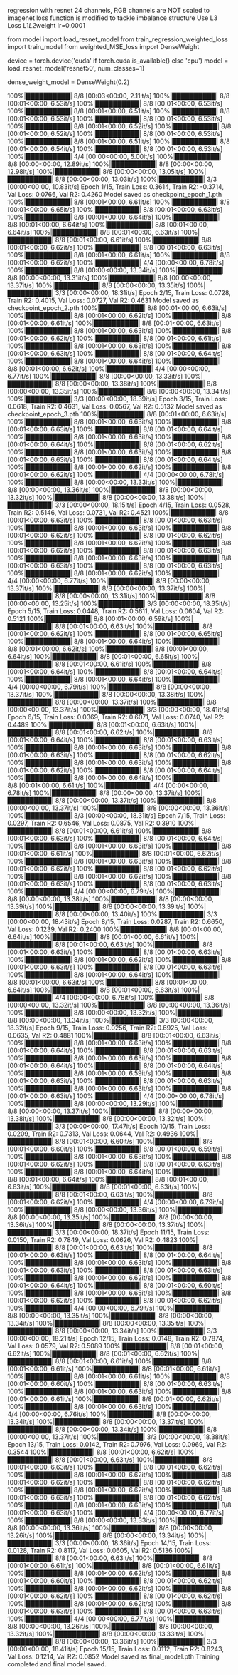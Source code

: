 regression with resnet 24 channels, RGB channels are NOT scaled to imagenet
loss function is modified to tackle imbalance structure
Use L3 Loss L1*L2*weight
lr=0.0001

from model import load_resnet_model
from train_regression_weighted_loss import train_model
from weighted_MSE_loss import DenseWeight


device = torch.device('cuda' if torch.cuda.is_available() else 'cpu')
model = load_resnet_model('resnet50', num_classes=1)

dense_weight_model = DenseWeight(0.2)

100%|██████████| 8/8 [00:03<00:00,  2.11it/s]
100%|██████████| 8/8 [00:01<00:00,  6.53it/s]
100%|██████████| 8/8 [00:01<00:00,  6.53it/s]
100%|██████████| 8/8 [00:01<00:00,  6.51it/s]
100%|██████████| 8/8 [00:01<00:00,  6.53it/s]
100%|██████████| 8/8 [00:01<00:00,  6.53it/s]
100%|██████████| 8/8 [00:01<00:00,  6.52it/s]
100%|██████████| 8/8 [00:01<00:00,  6.52it/s]
100%|██████████| 8/8 [00:01<00:00,  6.53it/s]
100%|██████████| 8/8 [00:01<00:00,  6.51it/s]
100%|██████████| 8/8 [00:01<00:00,  6.54it/s]
100%|██████████| 8/8 [00:01<00:00,  6.53it/s]
100%|██████████| 4/4 [00:00<00:00,  5.00it/s]
100%|██████████| 8/8 [00:00<00:00, 12.89it/s]
100%|██████████| 8/8 [00:00<00:00, 12.98it/s]
100%|██████████| 8/8 [00:00<00:00, 13.05it/s]
100%|██████████| 8/8 [00:00<00:00, 13.03it/s]
100%|██████████| 3/3 [00:00<00:00, 10.83it/s]
Epoch 1/15, Train Loss: 0.3614, Train R2: -0.3714, Val Loss: 0.0766, Val R2: 0.4260
Model saved as checkpoint_epoch_1.pth
100%|██████████| 8/8 [00:01<00:00,  6.61it/s]
100%|██████████| 8/8 [00:01<00:00,  6.65it/s]
100%|██████████| 8/8 [00:01<00:00,  6.63it/s]
100%|██████████| 8/8 [00:01<00:00,  6.64it/s]
100%|██████████| 8/8 [00:01<00:00,  6.64it/s]
100%|██████████| 8/8 [00:01<00:00,  6.64it/s]
100%|██████████| 8/8 [00:01<00:00,  6.63it/s]
100%|██████████| 8/8 [00:01<00:00,  6.61it/s]
100%|██████████| 8/8 [00:01<00:00,  6.62it/s]
100%|██████████| 8/8 [00:01<00:00,  6.63it/s]
100%|██████████| 8/8 [00:01<00:00,  6.61it/s]
100%|██████████| 8/8 [00:01<00:00,  6.62it/s]
100%|██████████| 4/4 [00:00<00:00,  6.78it/s]
100%|██████████| 8/8 [00:00<00:00, 13.34it/s]
100%|██████████| 8/8 [00:00<00:00, 13.31it/s]
100%|██████████| 8/8 [00:00<00:00, 13.37it/s]
100%|██████████| 8/8 [00:00<00:00, 13.35it/s]
100%|██████████| 3/3 [00:00<00:00, 18.31it/s]
Epoch 2/15, Train Loss: 0.0728, Train R2: 0.4015, Val Loss: 0.0727, Val R2: 0.4631
Model saved as checkpoint_epoch_2.pth
100%|██████████| 8/8 [00:01<00:00,  6.63it/s]
100%|██████████| 8/8 [00:01<00:00,  6.62it/s]
100%|██████████| 8/8 [00:01<00:00,  6.61it/s]
100%|██████████| 8/8 [00:01<00:00,  6.63it/s]
100%|██████████| 8/8 [00:01<00:00,  6.63it/s]
100%|██████████| 8/8 [00:01<00:00,  6.62it/s]
100%|██████████| 8/8 [00:01<00:00,  6.61it/s]
100%|██████████| 8/8 [00:01<00:00,  6.63it/s]
100%|██████████| 8/8 [00:01<00:00,  6.63it/s]
100%|██████████| 8/8 [00:01<00:00,  6.64it/s]
100%|██████████| 8/8 [00:01<00:00,  6.64it/s]
100%|██████████| 8/8 [00:01<00:00,  6.62it/s]
100%|██████████| 4/4 [00:00<00:00,  6.77it/s]
100%|██████████| 8/8 [00:00<00:00, 13.33it/s]
100%|██████████| 8/8 [00:00<00:00, 13.38it/s]
100%|██████████| 8/8 [00:00<00:00, 13.35it/s]
100%|██████████| 8/8 [00:00<00:00, 13.34it/s]
100%|██████████| 3/3 [00:00<00:00, 18.39it/s]
Epoch 3/15, Train Loss: 0.0618, Train R2: 0.4631, Val Loss: 0.0567, Val R2: 0.5132
Model saved as checkpoint_epoch_3.pth
100%|██████████| 8/8 [00:01<00:00,  6.63it/s]
100%|██████████| 8/8 [00:01<00:00,  6.63it/s]
100%|██████████| 8/8 [00:01<00:00,  6.63it/s]
100%|██████████| 8/8 [00:01<00:00,  6.64it/s]
100%|██████████| 8/8 [00:01<00:00,  6.63it/s]
100%|██████████| 8/8 [00:01<00:00,  6.64it/s]
100%|██████████| 8/8 [00:01<00:00,  6.62it/s]
100%|██████████| 8/8 [00:01<00:00,  6.63it/s]
100%|██████████| 8/8 [00:01<00:00,  6.63it/s]
100%|██████████| 8/8 [00:01<00:00,  6.64it/s]
100%|██████████| 8/8 [00:01<00:00,  6.62it/s]
100%|██████████| 8/8 [00:01<00:00,  6.62it/s]
100%|██████████| 4/4 [00:00<00:00,  6.78it/s]
100%|██████████| 8/8 [00:00<00:00, 13.33it/s]
100%|██████████| 8/8 [00:00<00:00, 13.36it/s]
100%|██████████| 8/8 [00:00<00:00, 13.32it/s]
100%|██████████| 8/8 [00:00<00:00, 13.38it/s]
100%|██████████| 3/3 [00:00<00:00, 18.15it/s]
Epoch 4/15, Train Loss: 0.0528, Train R2: 0.5146, Val Loss: 0.0731, Val R2: 0.4521
100%|██████████| 8/8 [00:01<00:00,  6.63it/s]
100%|██████████| 8/8 [00:01<00:00,  6.63it/s]
100%|██████████| 8/8 [00:01<00:00,  6.63it/s]
100%|██████████| 8/8 [00:01<00:00,  6.62it/s]
100%|██████████| 8/8 [00:01<00:00,  6.62it/s]
100%|██████████| 8/8 [00:01<00:00,  6.62it/s]
100%|██████████| 8/8 [00:01<00:00,  6.62it/s]
100%|██████████| 8/8 [00:01<00:00,  6.63it/s]
100%|██████████| 8/8 [00:01<00:00,  6.63it/s]
100%|██████████| 8/8 [00:01<00:00,  6.63it/s]
100%|██████████| 8/8 [00:01<00:00,  6.63it/s]
100%|██████████| 8/8 [00:01<00:00,  6.62it/s]
100%|██████████| 4/4 [00:00<00:00,  6.77it/s]
100%|██████████| 8/8 [00:00<00:00, 13.37it/s]
100%|██████████| 8/8 [00:00<00:00, 13.37it/s]
100%|██████████| 8/8 [00:00<00:00, 13.31it/s]
100%|██████████| 8/8 [00:00<00:00, 13.25it/s]
100%|██████████| 3/3 [00:00<00:00, 18.35it/s]
Epoch 5/15, Train Loss: 0.0448, Train R2: 0.5611, Val Loss: 0.0604, Val R2: 0.5121
100%|██████████| 8/8 [00:01<00:00,  6.59it/s]
100%|██████████| 8/8 [00:01<00:00,  6.63it/s]
100%|██████████| 8/8 [00:01<00:00,  6.62it/s]
100%|██████████| 8/8 [00:01<00:00,  6.65it/s]
100%|██████████| 8/8 [00:01<00:00,  6.64it/s]
100%|██████████| 8/8 [00:01<00:00,  6.62it/s]
100%|██████████| 8/8 [00:01<00:00,  6.64it/s]
100%|██████████| 8/8 [00:01<00:00,  6.65it/s]
100%|██████████| 8/8 [00:01<00:00,  6.61it/s]
100%|██████████| 8/8 [00:01<00:00,  6.64it/s]
100%|██████████| 8/8 [00:01<00:00,  6.64it/s]
100%|██████████| 8/8 [00:01<00:00,  6.64it/s]
100%|██████████| 4/4 [00:00<00:00,  6.79it/s]
100%|██████████| 8/8 [00:00<00:00, 13.37it/s]
100%|██████████| 8/8 [00:00<00:00, 13.38it/s]
100%|██████████| 8/8 [00:00<00:00, 13.37it/s]
100%|██████████| 8/8 [00:00<00:00, 13.37it/s]
100%|██████████| 3/3 [00:00<00:00, 18.41it/s]
Epoch 6/15, Train Loss: 0.0369, Train R2: 0.6071, Val Loss: 0.0740, Val R2: 0.4489
100%|██████████| 8/8 [00:01<00:00,  6.63it/s]
100%|██████████| 8/8 [00:01<00:00,  6.62it/s]
100%|██████████| 8/8 [00:01<00:00,  6.64it/s]
100%|██████████| 8/8 [00:01<00:00,  6.63it/s]
100%|██████████| 8/8 [00:01<00:00,  6.63it/s]
100%|██████████| 8/8 [00:01<00:00,  6.63it/s]
100%|██████████| 8/8 [00:01<00:00,  6.62it/s]
100%|██████████| 8/8 [00:01<00:00,  6.63it/s]
100%|██████████| 8/8 [00:01<00:00,  6.62it/s]
100%|██████████| 8/8 [00:01<00:00,  6.64it/s]
100%|██████████| 8/8 [00:01<00:00,  6.64it/s]
100%|██████████| 8/8 [00:01<00:00,  6.61it/s]
100%|██████████| 4/4 [00:00<00:00,  6.78it/s]
100%|██████████| 8/8 [00:00<00:00, 13.37it/s]
100%|██████████| 8/8 [00:00<00:00, 13.37it/s]
100%|██████████| 8/8 [00:00<00:00, 13.37it/s]
100%|██████████| 8/8 [00:00<00:00, 13.36it/s]
100%|██████████| 3/3 [00:00<00:00, 18.31it/s]
Epoch 7/15, Train Loss: 0.0297, Train R2: 0.6546, Val Loss: 0.0875, Val R2: 0.3910
100%|██████████| 8/8 [00:01<00:00,  6.61it/s]
100%|██████████| 8/8 [00:01<00:00,  6.63it/s]
100%|██████████| 8/8 [00:01<00:00,  6.64it/s]
100%|██████████| 8/8 [00:01<00:00,  6.63it/s]
100%|██████████| 8/8 [00:01<00:00,  6.61it/s]
100%|██████████| 8/8 [00:01<00:00,  6.62it/s]
100%|██████████| 8/8 [00:01<00:00,  6.63it/s]
100%|██████████| 8/8 [00:01<00:00,  6.62it/s]
100%|██████████| 8/8 [00:01<00:00,  6.62it/s]
100%|██████████| 8/8 [00:01<00:00,  6.62it/s]
100%|██████████| 8/8 [00:01<00:00,  6.63it/s]
100%|██████████| 8/8 [00:01<00:00,  6.63it/s]
100%|██████████| 4/4 [00:00<00:00,  6.79it/s]
100%|██████████| 8/8 [00:00<00:00, 13.38it/s]
100%|██████████| 8/8 [00:00<00:00, 13.39it/s]
100%|██████████| 8/8 [00:00<00:00, 13.39it/s]
100%|██████████| 8/8 [00:00<00:00, 13.40it/s]
100%|██████████| 3/3 [00:00<00:00, 18.43it/s]
Epoch 8/15, Train Loss: 0.0287, Train R2: 0.6650, Val Loss: 0.1239, Val R2: 0.2400
100%|██████████| 8/8 [00:01<00:00,  6.64it/s]
100%|██████████| 8/8 [00:01<00:00,  6.61it/s]
100%|██████████| 8/8 [00:01<00:00,  6.63it/s]
100%|██████████| 8/8 [00:01<00:00,  6.63it/s]
100%|██████████| 8/8 [00:01<00:00,  6.63it/s]
100%|██████████| 8/8 [00:01<00:00,  6.62it/s]
100%|██████████| 8/8 [00:01<00:00,  6.63it/s]
100%|██████████| 8/8 [00:01<00:00,  6.63it/s]
100%|██████████| 8/8 [00:01<00:00,  6.64it/s]
100%|██████████| 8/8 [00:01<00:00,  6.63it/s]
100%|██████████| 8/8 [00:01<00:00,  6.64it/s]
100%|██████████| 8/8 [00:01<00:00,  6.63it/s]
100%|██████████| 4/4 [00:00<00:00,  6.78it/s]
100%|██████████| 8/8 [00:00<00:00, 13.32it/s]
100%|██████████| 8/8 [00:00<00:00, 13.36it/s]
100%|██████████| 8/8 [00:00<00:00, 13.32it/s]
100%|██████████| 8/8 [00:00<00:00, 13.34it/s]
100%|██████████| 3/3 [00:00<00:00, 18.32it/s]
Epoch 9/15, Train Loss: 0.0256, Train R2: 0.6925, Val Loss: 0.0635, Val R2: 0.4881
100%|██████████| 8/8 [00:01<00:00,  6.63it/s]
100%|██████████| 8/8 [00:01<00:00,  6.63it/s]
100%|██████████| 8/8 [00:01<00:00,  6.64it/s]
100%|██████████| 8/8 [00:01<00:00,  6.63it/s]
100%|██████████| 8/8 [00:01<00:00,  6.63it/s]
100%|██████████| 8/8 [00:01<00:00,  6.64it/s]
100%|██████████| 8/8 [00:01<00:00,  6.64it/s]
100%|██████████| 8/8 [00:01<00:00,  6.59it/s]
100%|██████████| 8/8 [00:01<00:00,  6.63it/s]
100%|██████████| 8/8 [00:01<00:00,  6.63it/s]
100%|██████████| 8/8 [00:01<00:00,  6.63it/s]
100%|██████████| 8/8 [00:01<00:00,  6.63it/s]
100%|██████████| 4/4 [00:00<00:00,  6.78it/s]
100%|██████████| 8/8 [00:00<00:00, 13.29it/s]
100%|██████████| 8/8 [00:00<00:00, 13.37it/s]
100%|██████████| 8/8 [00:00<00:00, 13.38it/s]
100%|██████████| 8/8 [00:00<00:00, 13.32it/s]
100%|██████████| 3/3 [00:00<00:00, 17.47it/s]
Epoch 10/15, Train Loss: 0.0209, Train R2: 0.7313, Val Loss: 0.0644, Val R2: 0.4936
100%|██████████| 8/8 [00:01<00:00,  6.60it/s]
100%|██████████| 8/8 [00:01<00:00,  6.60it/s]
100%|██████████| 8/8 [00:01<00:00,  6.59it/s]
100%|██████████| 8/8 [00:01<00:00,  6.63it/s]
100%|██████████| 8/8 [00:01<00:00,  6.62it/s]
100%|██████████| 8/8 [00:01<00:00,  6.63it/s]
100%|██████████| 8/8 [00:01<00:00,  6.64it/s]
100%|██████████| 8/8 [00:01<00:00,  6.64it/s]
100%|██████████| 8/8 [00:01<00:00,  6.63it/s]
100%|██████████| 8/8 [00:01<00:00,  6.63it/s]
100%|██████████| 8/8 [00:01<00:00,  6.63it/s]
100%|██████████| 8/8 [00:01<00:00,  6.62it/s]
100%|██████████| 4/4 [00:00<00:00,  6.79it/s]
100%|██████████| 8/8 [00:00<00:00, 13.36it/s]
100%|██████████| 8/8 [00:00<00:00, 13.35it/s]
100%|██████████| 8/8 [00:00<00:00, 13.36it/s]
100%|██████████| 8/8 [00:00<00:00, 13.37it/s]
100%|██████████| 3/3 [00:00<00:00, 18.37it/s]
Epoch 11/15, Train Loss: 0.0150, Train R2: 0.7849, Val Loss: 0.0626, Val R2: 0.4823
100%|██████████| 8/8 [00:01<00:00,  6.63it/s]
100%|██████████| 8/8 [00:01<00:00,  6.63it/s]
100%|██████████| 8/8 [00:01<00:00,  6.64it/s]
100%|██████████| 8/8 [00:01<00:00,  6.63it/s]
100%|██████████| 8/8 [00:01<00:00,  6.63it/s]
100%|██████████| 8/8 [00:01<00:00,  6.63it/s]
100%|██████████| 8/8 [00:01<00:00,  6.62it/s]
100%|██████████| 8/8 [00:01<00:00,  6.64it/s]
100%|██████████| 8/8 [00:01<00:00,  6.60it/s]
100%|██████████| 8/8 [00:01<00:00,  6.65it/s]
100%|██████████| 8/8 [00:01<00:00,  6.62it/s]
100%|██████████| 8/8 [00:01<00:00,  6.62it/s]
100%|██████████| 4/4 [00:00<00:00,  6.79it/s]
100%|██████████| 8/8 [00:00<00:00, 13.35it/s]
100%|██████████| 8/8 [00:00<00:00, 13.34it/s]
100%|██████████| 8/8 [00:00<00:00, 13.35it/s]
100%|██████████| 8/8 [00:00<00:00, 13.34it/s]
100%|██████████| 3/3 [00:00<00:00, 18.21it/s]
Epoch 12/15, Train Loss: 0.0148, Train R2: 0.7874, Val Loss: 0.0579, Val R2: 0.5089
100%|██████████| 8/8 [00:01<00:00,  6.62it/s]
100%|██████████| 8/8 [00:01<00:00,  6.62it/s]
100%|██████████| 8/8 [00:01<00:00,  6.61it/s]
100%|██████████| 8/8 [00:01<00:00,  6.61it/s]
100%|██████████| 8/8 [00:01<00:00,  6.61it/s]
100%|██████████| 8/8 [00:01<00:00,  6.61it/s]
100%|██████████| 8/8 [00:01<00:00,  6.60it/s]
100%|██████████| 8/8 [00:01<00:00,  6.63it/s]
100%|██████████| 8/8 [00:01<00:00,  6.63it/s]
100%|██████████| 8/8 [00:01<00:00,  6.61it/s]
100%|██████████| 8/8 [00:01<00:00,  6.62it/s]
100%|██████████| 8/8 [00:01<00:00,  6.63it/s]
100%|██████████| 4/4 [00:00<00:00,  6.76it/s]
100%|██████████| 8/8 [00:00<00:00, 13.34it/s]
100%|██████████| 8/8 [00:00<00:00, 13.37it/s]
100%|██████████| 8/8 [00:00<00:00, 13.34it/s]
100%|██████████| 8/8 [00:00<00:00, 13.37it/s]
100%|██████████| 3/3 [00:00<00:00, 18.38it/s]
Epoch 13/15, Train Loss: 0.0142, Train R2: 0.7976, Val Loss: 0.0969, Val R2: 0.3544
100%|██████████| 8/8 [00:01<00:00,  6.62it/s]
100%|██████████| 8/8 [00:01<00:00,  6.63it/s]
100%|██████████| 8/8 [00:01<00:00,  6.63it/s]
100%|██████████| 8/8 [00:01<00:00,  6.62it/s]
100%|██████████| 8/8 [00:01<00:00,  6.62it/s]
100%|██████████| 8/8 [00:01<00:00,  6.62it/s]
100%|██████████| 8/8 [00:01<00:00,  6.62it/s]
100%|██████████| 8/8 [00:01<00:00,  6.62it/s]
100%|██████████| 8/8 [00:01<00:00,  6.63it/s]
100%|██████████| 8/8 [00:01<00:00,  6.62it/s]
100%|██████████| 8/8 [00:01<00:00,  6.63it/s]
100%|██████████| 8/8 [00:01<00:00,  6.63it/s]
100%|██████████| 4/4 [00:00<00:00,  6.77it/s]
100%|██████████| 8/8 [00:00<00:00, 13.33it/s]
100%|██████████| 8/8 [00:00<00:00, 13.36it/s]
100%|██████████| 8/8 [00:00<00:00, 13.26it/s]
100%|██████████| 8/8 [00:00<00:00, 13.34it/s]
100%|██████████| 3/3 [00:00<00:00, 18.36it/s]
Epoch 14/15, Train Loss: 0.0128, Train R2: 0.8117, Val Loss: 0.0605, Val R2: 0.5136
100%|██████████| 8/8 [00:01<00:00,  6.63it/s]
100%|██████████| 8/8 [00:01<00:00,  6.61it/s]
100%|██████████| 8/8 [00:01<00:00,  6.61it/s]
100%|██████████| 8/8 [00:01<00:00,  6.62it/s]
100%|██████████| 8/8 [00:01<00:00,  6.60it/s]
100%|██████████| 8/8 [00:01<00:00,  6.62it/s]
100%|██████████| 8/8 [00:01<00:00,  6.62it/s]
100%|██████████| 8/8 [00:01<00:00,  6.62it/s]
100%|██████████| 8/8 [00:01<00:00,  6.62it/s]
100%|██████████| 8/8 [00:01<00:00,  6.62it/s]
100%|██████████| 8/8 [00:01<00:00,  6.63it/s]
100%|██████████| 8/8 [00:01<00:00,  6.63it/s]
100%|██████████| 4/4 [00:00<00:00,  6.77it/s]
100%|██████████| 8/8 [00:00<00:00, 13.26it/s]
100%|██████████| 8/8 [00:00<00:00, 13.32it/s]
100%|██████████| 8/8 [00:00<00:00, 13.33it/s]
100%|██████████| 8/8 [00:00<00:00, 13.36it/s]
100%|██████████| 3/3 [00:00<00:00, 18.41it/s]
Epoch 15/15, Train Loss: 0.0112, Train R2: 0.8243, Val Loss: 0.1214, Val R2: 0.0852
Model saved as final_model.pth
Training completed and final model saved.
